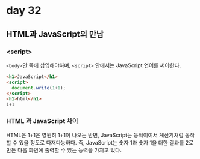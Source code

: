 # day 32

## HTML과 JavaScript의 만남

### \<script>
`<body>`안 쪽에 삽입해야하며, `<script>` 안에서는 JavaScript 언어를 써야한다.
```HTML
<h1>JavaScript</h1>
<script>
  document.write(1+1);
</script>
<h1>html</h1>
1+1
```

### HTML 과 JavaScript 차이
HTML은 1+1은 영원히 1+1이 나오는 반면, JavaScript는 동적이여서 계산기처럼 동작할 수 있을 정도로 다재다능하다. 즉, JavaScript는 숫자 1과 숫자 1을 더한 결과를 2로 만든 다음 화면에 출력할 수 있는 능력을 가지고 있다.
